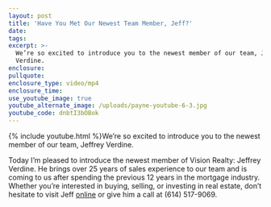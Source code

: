 ```yaml
---
layout: post
title: 'Have You Met Our Newest Team Member, Jeff?'
date:
tags:
excerpt: >-
  We’re so excited to introduce you to the newest member of our team, Jeffrey
  Verdine.
enclosure:
pullquote:
enclosure_type: video/mp4
enclosure_time:
use_youtube_image: true
youtube_alternate_image: /uploads/payne-youtube-6-3.jpg
youtube_code: dnbtI3bOBok
---
```


{% include youtube.html %}We’re so excited to introduce you to the newest member of our team, Jeffrey Verdine.

Today I’m pleased to introduce the newest member of Vision Realty: Jeffrey Verdine. He brings over 25 years of sales experience to our team and is coming to us after spending the previous 12 years in the mortgage industry. Whether you’re interested in buying, selling, or investing in real estate, don’t hesitate to visit Jeff [online](http://jverdine.visionrealty.com) or give him a call at (614) 517-9069.